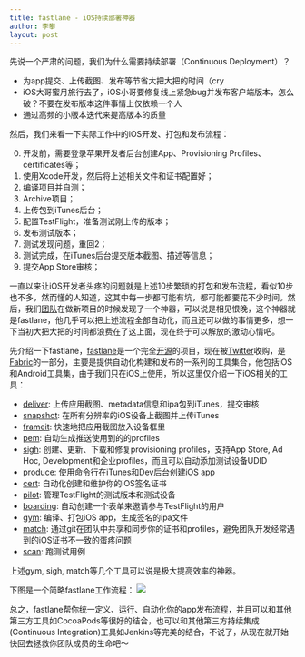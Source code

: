 ```yaml
---
title: fastlane - iOS持续部署神器
author: 李攀
layout: post
---
```

先说一个严肃的问题，我们为什么需要持续部署（Continuous Deployment）？

- 为app提交、上传截图、发布等节省大把大把的时间（cry
- iOS大哥蜜月旅行去了，iOS小哥要修复线上紧急bug并发布客户端版本，怎么破？不要在发布版本这件事情上仅依赖一个人
- 通过高频的小版本迭代来提高版本的质量

然后，我们来看一下实际工作中的iOS开发、打包和发布流程：

0. 开发前，需要登录苹果开发者后台创建App、Provisioning Profiles、certificates等；
1. 使用Xcode开发，然后将上述相关文件和证书配置好；
2. 编译项目并自测；
3. Archive项目；
4. 上传包到iTunes后台；
5. 配置TestFlight，准备测试刚上传的版本；
6. 发布测试版本；
7. 测试发现问题，重回2；
8. 测试完成，在iTunes后台提交版本截图、描述等信息；
9. 提交App Store审核；

一直以来让iOS开发者头疼的问题就是上述10步繁琐的打包和发布流程，看似10步也不多，然而懂的人知道，这其中每一步都可能有坑，都可能都要花不少时间。然后，我们[团队](http://juhuiwan.cn)在做新项目的时候发现了一个神器，可以说是相见恨晚，这个神器就是fastlane，他几乎可以把上述流程全部自动化，而且还可以做的事情更多，想一下当初大把大把的时间都浪费在了这上面，现在终于可以解放的激动心情吧。

先介绍一下fastlane，[fastlane](https://fastlane.tools/)是一个完全[开源](https://github.com/fastlane/fastlane)的项目，现在被[Twitter](https://twitter.com/)收购，是[Fabric](https://www.fabric.io)的一部分，主要是提供自动化构建和发布的一系列的工具集合，他包括iOS和Android工具集，由于我们只在iOS上使用，所以这里仅介绍一下iOS相关的工具：

- [deliver](https://github.com/fastlane/fastlane/tree/master/deliver): 上传应用截图、metadata信息和ipa包到iTunes，提交审核
- [snapshot](https://github.com/fastlane/fastlane/tree/master/snapshot): 在所有分辨率的iOS设备上截图并上传iTunes
- [frameit](https://github.com/fastlane/fastlane/tree/master/frameit): 快速地把应用截图放入设备框里
- [pem](https://github.com/fastlane/fastlane/tree/master/pem): 自动生成推送使用到的的profiles
- [sigh](https://github.com/fastlane/fastlane/tree/master/sigh): 创建、更新、下载和修复provisioning profiles，支持App Store, Ad Hoc, Development和企业profiles，而且可以自动添加测试设备UDID
- [produce](https://github.com/fastlane/fastlane/tree/master/produce): 使用命令行在iTunes和Dev后台创建iOS app
- [cert](https://github.com/fastlane/fastlane/tree/master/cert): 自动化创建和维护你的iOS签名证书
- [pilot](https://github.com/fastlane/fastlane/tree/master/pilot): 管理TestFlight的测试版本和测试设备
- [boarding](https://github.com/fastlane/boarding): 自动创建一个表单来邀请参与TestFlight的用户
- [gym](https://github.com/fastlane/fastlane/tree/master/gym): 编译、打包iOS app，生成签名的ipa文件
- [match](https://github.com/fastlane/fastlane/tree/master/match): 通过git在团队中共享和同步你的证书和profiles，避免团队开发经常遇到的iOS证书不一致的蛋疼问题
- [scan](https://github.com/fastlane/fastlane/tree/master/scan): 跑测试用例

上述gym, sigh, match等几个工具可以说是极大提高效率的神器。

下图是一个简略fastlane工作流程：
![](https://fastlane.tools/assets/img/intro-fastlane-tree.png)

总之，fastlane帮你统一定义、运行、自动化你的app发布流程，并且可以和其他第三方工具如CocoaPods等很好的结合，也可以和其他第三方持续集成(Continuous Integration)工具如Jenkins等完美的结合，不说了，从现在就开始快回去拯救你团队成员的生命吧～

